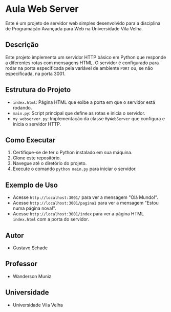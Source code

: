# Aula Web Server

Este é um projeto de servidor web simples desenvolvido para a disciplina de Programação Avançada para Web na Universidade Vila Velha.

## Descrição

Este projeto implementa um servidor HTTP básico em Python que responde a diferentes rotas com mensagens HTML. O servidor é configurado para rodar na porta especificada pela variável de ambiente `PORT` ou, se não especificada, na porta 3001.

## Estrutura do Projeto

- `index.html`: Página HTML que exibe a porta em que o servidor está rodando.
- `main.py`: Script principal que define as rotas e inicia o servidor.
- `my_webserver.py`: Implementação da classe `MyWebServer` que configura e inicia o servidor HTTP.

## Como Executar

1. Certifique-se de ter o Python instalado em sua máquina.
2. Clone este repositório.
3. Navegue até o diretório do projeto.
4. Execute o comando `python main.py` para iniciar o servidor.

## Exemplo de Uso

- Acesse `http://localhost:3001/` para ver a mensagem "Olá Mundo!".
- Acesse `http://localhost:3001/pagina1` para ver a mensagem "Estou numa página nova!".
- Acesse `http://localhost:3001/index` para ver a página HTML `index.html` com a porta do servidor.

## Autor

- Gustavo Schade

## Professor

- Wanderson Muniz

## Universidade

- Universidade Vila Velha
